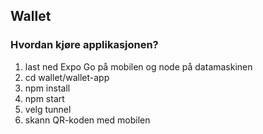 ## Wallet

### Hvordan kjøre applikasjonen?

1. last ned Expo Go på mobilen og node på datamaskinen
2. cd wallet/wallet-app
3. npm install
4. npm start
5. velg tunnel
6. skann QR-koden med mobilen
